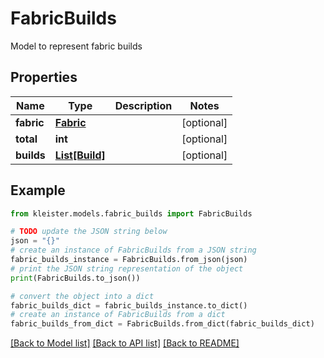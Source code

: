 # FabricBuilds

Model to represent fabric builds

## Properties

Name | Type | Description | Notes
------------ | ------------- | ------------- | -------------
**fabric** | [**Fabric**](Fabric.md) |  | [optional] 
**total** | **int** |  | [optional] 
**builds** | [**List[Build]**](Build.md) |  | [optional] 

## Example

```python
from kleister.models.fabric_builds import FabricBuilds

# TODO update the JSON string below
json = "{}"
# create an instance of FabricBuilds from a JSON string
fabric_builds_instance = FabricBuilds.from_json(json)
# print the JSON string representation of the object
print(FabricBuilds.to_json())

# convert the object into a dict
fabric_builds_dict = fabric_builds_instance.to_dict()
# create an instance of FabricBuilds from a dict
fabric_builds_from_dict = FabricBuilds.from_dict(fabric_builds_dict)
```
[[Back to Model list]](../README.md#documentation-for-models) [[Back to API list]](../README.md#documentation-for-api-endpoints) [[Back to README]](../README.md)


